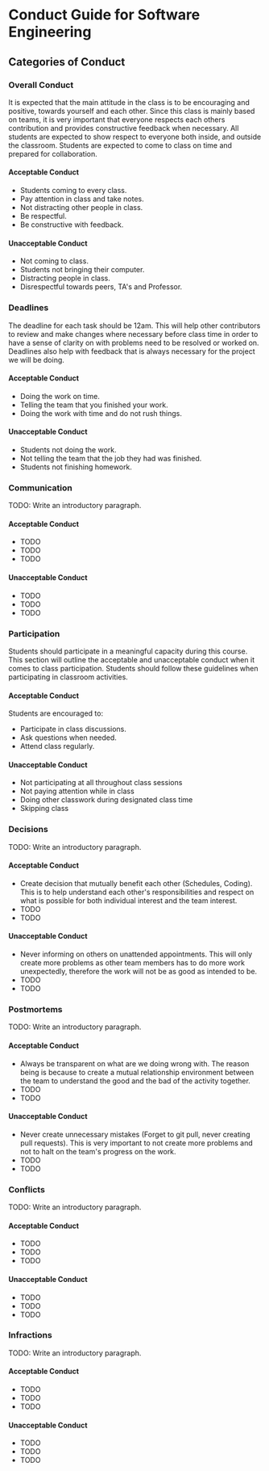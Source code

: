 # Conduct Guide for Software Engineering

## Categories of Conduct

### Overall Conduct

It is expected that the main attitude in the class is to be encouraging and positive, towards yourself and each other. Since this class is mainly based on teams, it is very important that everyone respects each others contribution and provides constructive feedback when necessary. All students are expected to show respect to everyone both inside, and outside the classroom. Students are expected to come to class on time and prepared for collaboration.

#### Acceptable Conduct

- Students coming to every class.
- Pay attention in class and take notes.
- Not distracting other people in class.
- Be respectful.
- Be constructive with feedback.

#### Unacceptable Conduct

- Not coming to class.
- Students not bringing their computer.
- Distracting people in class.
- Disrespectful towards peers, TA's and Professor.

### Deadlines

The deadline for each task should be 12am. This will help other contributors to review and make changes where necessary before class time in order to have a sense of clarity on with problems need to be resolved or worked on. Deadlines also help with feedback that is always necessary for the project we will be doing.

#### Acceptable Conduct

- Doing the work on time.
- Telling the team that you finished your work.
- Doing the work with time and do not rush things.

#### Unacceptable Conduct

- Students not doing the work.
- Not telling the team that the job they had was finished.
- Students not finishing homework.

### Communication

TODO: Write an introductory paragraph.

#### Acceptable Conduct

- TODO
- TODO
- TODO

#### Unacceptable Conduct

- TODO
- TODO
- TODO

### Participation

Students should participate in a meaningful capacity during this course. This section will outline the acceptable and unacceptable conduct when it comes to class participation. Students should follow these guidelines when participating in classroom activities.

#### Acceptable Conduct

Students are encouraged to:

- Participate in class discussions.
- Ask questions when needed.
- Attend class regularly.

#### Unacceptable Conduct

- Not participating at all throughout class sessions
- Not paying attention while in class
- Doing other classwork during designated class time
- Skipping class

### Decisions

TODO: Write an introductory paragraph.

#### Acceptable Conduct

- Create decision that mutually benefit each other (Schedules, Coding). This is to help understand each other's responsibilities and respect on what is possible for both individual interest and the team interest.
- TODO
- TODO

#### Unacceptable Conduct

- Never informing on others on unattended appointments. This will only create more problems as other team members has to do more work unexpectedly, therefore the work will not be as good as intended to be.
- TODO
- TODO

### Postmortems

TODO: Write an introductory paragraph.

#### Acceptable Conduct

- Always be transparent on what are we doing wrong with. The reason being is because to create a mutual relationship environment between the team to understand the good and the bad of the activity together.
- TODO
- TODO

#### Unacceptable Conduct

- Never create unnecessary mistakes (Forget to git pull, never creating pull requests). This is very important to not create more problems and not to halt on the team's progress on the work.
- TODO
- TODO

### Conflicts

TODO: Write an introductory paragraph.

#### Acceptable Conduct

- TODO
- TODO
- TODO

#### Unacceptable Conduct

- TODO
- TODO
- TODO

### Infractions

TODO: Write an introductory paragraph.

#### Acceptable Conduct

- TODO
- TODO
- TODO

#### Unacceptable Conduct

- TODO
- TODO
- TODO
